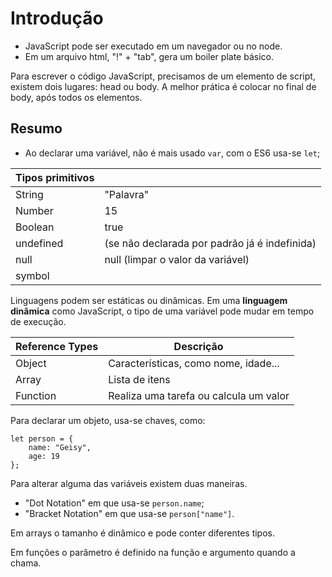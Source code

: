 # Introdução

- JavaScript pode ser executado em um navegador ou no node.
- Em um arquivo html, "!" + "tab", gera um boiler plate básico. 

Para escrever o código JavaScript, precisamos de um elemento de script, existem dois lugares: head ou body. A melhor prática é colocar no final de body, após todos os elementos.

## Resumo

- Ao declarar uma variável, não é mais usado `var`, com o ES6 usa-se `let`;

|Tipos primitivos||
|--|--|
|String|"Palavra"|
|Number|15|
|Boolean|true|
|undefined|(se não declarada por padrão já é indefinida)| 
|null|null (limpar o valor da variável)|
|symbol||

Linguagens podem ser estáticas ou dinâmicas. Em uma **linguagem dinâmica** como JavaScript, o tipo de uma variável pode mudar em tempo de execução.

|Reference Types|Descrição|
|--|--|
|Object|Características, como nome, idade...|
|Array|Lista de itens|
|Function|Realiza uma tarefa ou calcula um valor|

Para declarar um objeto, usa-se chaves, como:
```
let person = {
    name: "Geisy",
    age: 19
};
```
Para alterar alguma das variáveis existem duas maneiras. 
- "Dot Notation" em que usa-se `person.name`;
- "Bracket Notation" em que usa-se `person["name"]`.

Em arrays o tamanho é dinâmico e pode conter diferentes tipos. 

Em funções o parâmetro é definido na função e argumento quando a chama.